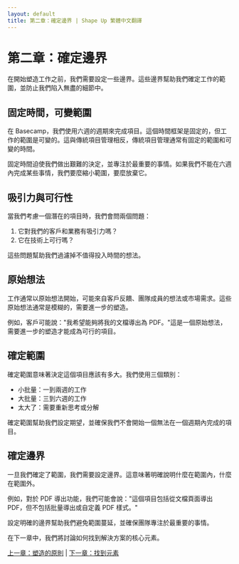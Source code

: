 ```yaml
---
layout: default
title: 第二章：確定邊界 | Shape Up 繁體中文翻譯
---
```


# 第二章：確定邊界

在開始塑造工作之前，我們需要設定一些邊界。這些邊界幫助我們確定工作的範圍，並防止我們陷入無盡的細節中。

## 固定時間，可變範圍

在 Basecamp，我們使用六週的週期來完成項目。這個時間框架是固定的，但工作的範圍是可變的。這與傳統項目管理相反，傳統項目管理通常有固定的範圍和可變的時間。

固定時間迫使我們做出艱難的決定，並專注於最重要的事情。如果我們不能在六週內完成某些事情，我們要麼縮小範圍，要麼放棄它。

## 吸引力與可行性

當我們考慮一個潛在的項目時，我們會問兩個問題：
1. 它對我們的客戶和業務有吸引力嗎？
2. 它在技術上可行嗎？

這些問題幫助我們過濾掉不值得投入時間的想法。

## 原始想法

工作通常以原始想法開始，可能來自客戶反饋、團隊成員的想法或市場需求。這些原始想法通常是模糊的，需要進一步的塑造。

例如，客戶可能說："我希望能夠將我的文檔導出為 PDF。"這是一個原始想法，需要進一步的塑造才能成為可行的項目。

## 確定範圍

確定範圍意味著決定這個項目應該有多大。我們使用三個類別：
- 小批量：一到兩週的工作
- 大批量：三到六週的工作
- 太大了：需要重新思考或分解

確定範圍幫助我們設定期望，並確保我們不會開始一個無法在一個週期內完成的項目。

## 確定邊界

一旦我們確定了範圍，我們需要設定邊界。這意味著明確說明什麼在範圍內，什麼在範圍外。

例如，對於 PDF 導出功能，我們可能會說："這個項目包括從文檔頁面導出 PDF，但不包括批量導出或自定義 PDF 樣式。"

設定明確的邊界幫助我們避免範圍蔓延，並確保團隊專注於最重要的事情。

在下一章中，我們將討論如何找到解決方案的核心元素。

[上一章：塑造的原則](./01-1-principles-of-shaping.html) | [下一章：找到元素](./01-3-finding-the-elements.html) 